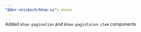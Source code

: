 ```yaml
---
"@der-reiskoch/khao-ui": minor
---
```


Added `khao-pagination` and `khao-pagintaion-item` components
